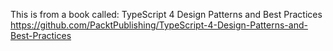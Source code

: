 This is from a book called:
TypeScript 4 Design Patterns and Best Practices
https://github.com/PacktPublishing/TypeScript-4-Design-Patterns-and-Best-Practices
